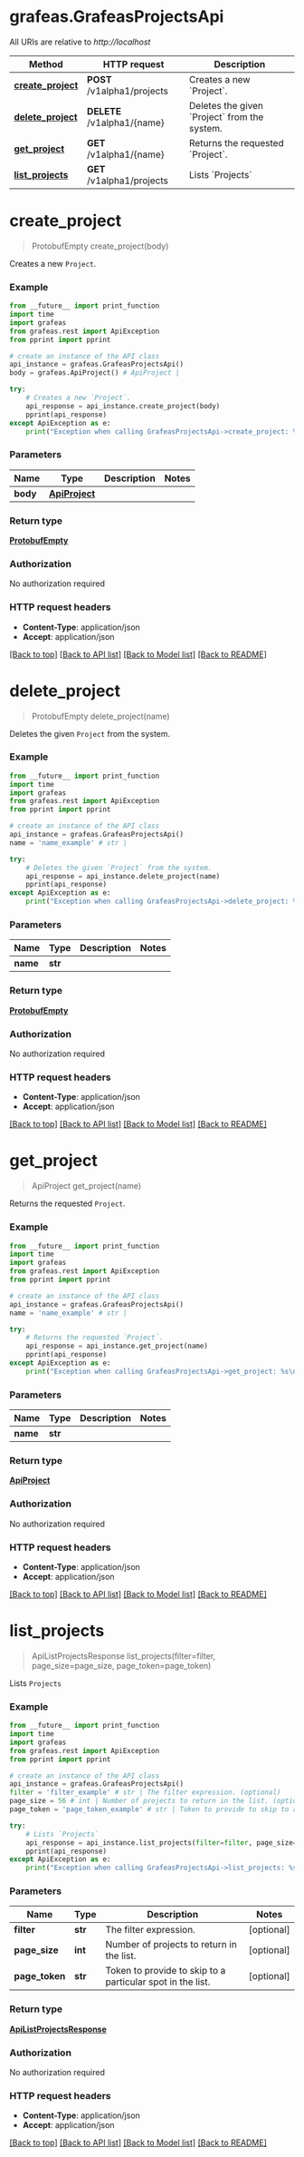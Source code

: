 # grafeas.GrafeasProjectsApi

All URIs are relative to *http://localhost*

Method | HTTP request | Description
------------- | ------------- | -------------
[**create_project**](GrafeasProjectsApi.md#create_project) | **POST** /v1alpha1/projects | Creates a new &#x60;Project&#x60;.
[**delete_project**](GrafeasProjectsApi.md#delete_project) | **DELETE** /v1alpha1/{name} | Deletes the given &#x60;Project&#x60; from the system.
[**get_project**](GrafeasProjectsApi.md#get_project) | **GET** /v1alpha1/{name} | Returns the requested &#x60;Project&#x60;.
[**list_projects**](GrafeasProjectsApi.md#list_projects) | **GET** /v1alpha1/projects | Lists &#x60;Projects&#x60;


# **create_project**
> ProtobufEmpty create_project(body)

Creates a new `Project`.

### Example
```python
from __future__ import print_function
import time
import grafeas
from grafeas.rest import ApiException
from pprint import pprint

# create an instance of the API class
api_instance = grafeas.GrafeasProjectsApi()
body = grafeas.ApiProject() # ApiProject | 

try:
    # Creates a new `Project`.
    api_response = api_instance.create_project(body)
    pprint(api_response)
except ApiException as e:
    print("Exception when calling GrafeasProjectsApi->create_project: %s\n" % e)
```

### Parameters

Name | Type | Description  | Notes
------------- | ------------- | ------------- | -------------
 **body** | [**ApiProject**](ApiProject.md)|  | 

### Return type

[**ProtobufEmpty**](ProtobufEmpty.md)

### Authorization

No authorization required

### HTTP request headers

 - **Content-Type**: application/json
 - **Accept**: application/json

[[Back to top]](#) [[Back to API list]](../README.md#documentation-for-api-endpoints) [[Back to Model list]](../README.md#documentation-for-models) [[Back to README]](../README.md)

# **delete_project**
> ProtobufEmpty delete_project(name)

Deletes the given `Project` from the system.

### Example
```python
from __future__ import print_function
import time
import grafeas
from grafeas.rest import ApiException
from pprint import pprint

# create an instance of the API class
api_instance = grafeas.GrafeasProjectsApi()
name = 'name_example' # str | 

try:
    # Deletes the given `Project` from the system.
    api_response = api_instance.delete_project(name)
    pprint(api_response)
except ApiException as e:
    print("Exception when calling GrafeasProjectsApi->delete_project: %s\n" % e)
```

### Parameters

Name | Type | Description  | Notes
------------- | ------------- | ------------- | -------------
 **name** | **str**|  | 

### Return type

[**ProtobufEmpty**](ProtobufEmpty.md)

### Authorization

No authorization required

### HTTP request headers

 - **Content-Type**: application/json
 - **Accept**: application/json

[[Back to top]](#) [[Back to API list]](../README.md#documentation-for-api-endpoints) [[Back to Model list]](../README.md#documentation-for-models) [[Back to README]](../README.md)

# **get_project**
> ApiProject get_project(name)

Returns the requested `Project`.

### Example
```python
from __future__ import print_function
import time
import grafeas
from grafeas.rest import ApiException
from pprint import pprint

# create an instance of the API class
api_instance = grafeas.GrafeasProjectsApi()
name = 'name_example' # str | 

try:
    # Returns the requested `Project`.
    api_response = api_instance.get_project(name)
    pprint(api_response)
except ApiException as e:
    print("Exception when calling GrafeasProjectsApi->get_project: %s\n" % e)
```

### Parameters

Name | Type | Description  | Notes
------------- | ------------- | ------------- | -------------
 **name** | **str**|  | 

### Return type

[**ApiProject**](ApiProject.md)

### Authorization

No authorization required

### HTTP request headers

 - **Content-Type**: application/json
 - **Accept**: application/json

[[Back to top]](#) [[Back to API list]](../README.md#documentation-for-api-endpoints) [[Back to Model list]](../README.md#documentation-for-models) [[Back to README]](../README.md)

# **list_projects**
> ApiListProjectsResponse list_projects(filter=filter, page_size=page_size, page_token=page_token)

Lists `Projects`

### Example
```python
from __future__ import print_function
import time
import grafeas
from grafeas.rest import ApiException
from pprint import pprint

# create an instance of the API class
api_instance = grafeas.GrafeasProjectsApi()
filter = 'filter_example' # str | The filter expression. (optional)
page_size = 56 # int | Number of projects to return in the list. (optional)
page_token = 'page_token_example' # str | Token to provide to skip to a particular spot in the list. (optional)

try:
    # Lists `Projects`
    api_response = api_instance.list_projects(filter=filter, page_size=page_size, page_token=page_token)
    pprint(api_response)
except ApiException as e:
    print("Exception when calling GrafeasProjectsApi->list_projects: %s\n" % e)
```

### Parameters

Name | Type | Description  | Notes
------------- | ------------- | ------------- | -------------
 **filter** | **str**| The filter expression. | [optional] 
 **page_size** | **int**| Number of projects to return in the list. | [optional] 
 **page_token** | **str**| Token to provide to skip to a particular spot in the list. | [optional] 

### Return type

[**ApiListProjectsResponse**](ApiListProjectsResponse.md)

### Authorization

No authorization required

### HTTP request headers

 - **Content-Type**: application/json
 - **Accept**: application/json

[[Back to top]](#) [[Back to API list]](../README.md#documentation-for-api-endpoints) [[Back to Model list]](../README.md#documentation-for-models) [[Back to README]](../README.md)

